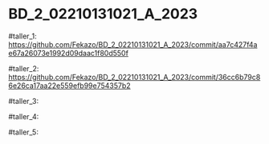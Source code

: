 # BD_2_02210131021_A_2023

#taller_1: 
https://github.com/Fekazo/BD_2_02210131021_A_2023/commit/aa7c427f4ae67a26073e1992d09daac1f80d550f

#taller_2:
https://github.com/Fekazo/BD_2_02210131021_A_2023/commit/36cc6b79c86e26ca17aa22e559efb99e754357b2

#taller_3:


#taller_4:


#taller_5:
